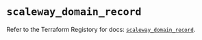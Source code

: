 # `scaleway_domain_record`

Refer to the Terraform Registory for docs: [`scaleway_domain_record`](https://registry.terraform.io/providers/scaleway/scaleway/2.39.0/docs/resources/domain_record).
